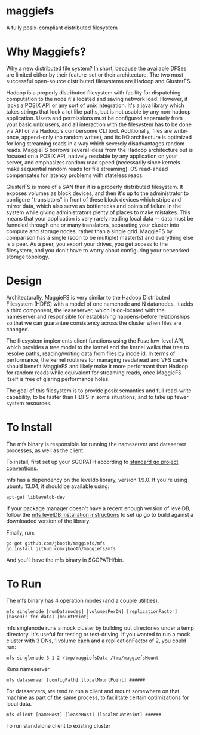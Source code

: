 maggiefs
========

A fully posix-compliant distributed filesystem 

Why Maggiefs?
==
Why a new distributed file system?  In short, because the available DFSes are limited either by their feature-set or their architecture.  The two most successful open-source distributed filesystems are Hadoop and GlusterFS.  

Hadoop is a properly distributed filesystem with facility for dispatching computation to the node it's located and saving network load.  However, it lacks a POSIX API or any sort of unix integration.  It's a java library which takes strings that look a lot like paths, but is not usable by any non-hadoop application.  Users and permissions must be configured separately from your basic unix users, and all interaction with the filesystem has to be done via API or via Hadoop's cumbersome CLI tool.  Additionally, files are write-once, append-only (no random writes), and its I/O architecture is optimized for long streaming reads in a way which severely disadvantages random reads.  MaggieFS borrows several ideas from the Hadoop architecture but is focused on a POSIX API, natively readable by any application on your server, and emphasizes random read speed (necessarily since kernels make sequential random reads for file streaming).  OS read-ahead compensates for latency problems with stateless reads.

GlusterFS is more of a SAN than it is a properly distributed filesystem.  It exposes volumes as block devices, and then it's up to the administrator to configure "translators" in front of these block devices which stripe and mirror data, which also serve as bottlenecks and points of failure in the system while giving administrators plenty of places to make mistakes.    This means that your application is very rarely reading local data -- data must be funneled through one or many translators, separating your cluster into compute and storage nodes, rather than a single grid.  MaggieFS by comparison has a single (soon to be multiple) master(s) and everything else is a peer.  As a peer, you export your drives, you get access to the filesystem, and you don't have to worry about configuring your networked storage topology.  

Design
==
Architecturally, MaggieFS is very similar to the Hadoop Distributed Filesystem (HDFS) with a model of one namenode and N datanodes.  It adds a third component, the leaseserver, which is co-located with the nameserver and responsible for establishing happens-before relationships so that we can guarantee consistency across the cluster when files are changed.  

The filesystem implements client functions using the Fuse low-level API, which provides a tree model to the kernel and the kernel walks that tree to resolve paths, reading/writing data from files by inode id.  In terms of performance, the kernel routines for managing readahead and VFS cache should benefit MaggieFS and likely make it more performant than Hadoop for random reads while equivalent for streaming reads, once MaggieFS itself is free of glaring performance holes.

The goal of this filesystem is to provide posix semantics and full read-write capability, to be faster than HDFS in some situations, and to take up fewer system resources.

To Install
==

The mfs binary is responsible for running the nameserver and dataserver processes, as well as the client.

To install, first set up your $GOPATH according to [standard go project conventions](http://golang.org/doc/code.html).

mfs has a dependency on the leveldb library, version 1.9.0.  If you're using ubuntu 13.04, it should be available using:

    apt-get libleveldb-dev

If your package manager doesn't have a recent enough version of levelDB, follow the [mfs levelDB installation instructions](doc/leveldb.md) to set up go to build against a downloaded version of the library.

Finally, run:

    go get github.com/jbooth/maggiefs/mfs  
    go install github.com/jbooth/maggiefs/mfs 

And you'll have the mfs binary in $GOPATH/bin.

To Run
======

The mfs binary has 4 operation modes (and a couple utilities).

    mfs singlenode [numDatanodes] [volumesPerDN] [replicationFactor] [baseDir for data] [mountPoint] 

mfs singlenode runs a mock cluster by building out directories under a temp directory.  It's useful for testing or test-driving.  If you wanted to run a mock cluster with 3 DNs, 1 volume each and a replicationFactor of 2, you could run:

    mfs singlenode 3 1 2 /tmp/maggiefsData /tmp/maggiefsMount
    
Runs nameserver

    mfs dataserver [configPath] [localMountPoint] ######
    
For dataservers, we tend to run a client and mount somewhere on that machine as part of the same process, to facilitate certain optimizations for local data.

    mfs client [nameHost] [leaseHost] [localMountPoint] ######
    
To run standalone client to existing cluster
